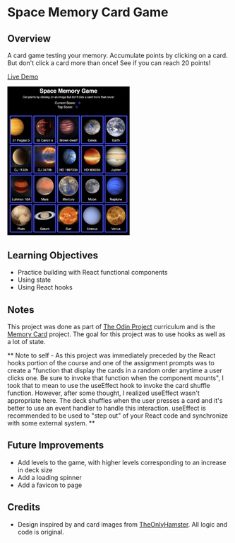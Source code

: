 # Space Memory Card Game

## Overview

A card game testing your memory. Accumulate points by clicking on a card. But don't click a card more than once! See if you can reach 20 points!

[Live Demo](https://dukdukg00se.github.io/memory-card/)

<img src="./src/assets/app-screenshot.png" width="55%">

## Learning Objectives

- Practice building with React functional components
- Using state
- Using React hooks

## Notes

This project was done as part of [The Odin Project](https://www.theodinproject.com/paths) curriculum and is the [Memory Card](https://www.theodinproject.com/lessons/node-path-javascript-memory-card) project. The goal for this project was to use hooks as well as a lot of state.

** Note to self - As this project was immediately preceded by the React hooks portion of the course and one of the assignment prompts was to create a "function that display the cards in a random order anytime a user clicks one. Be sure to invoke that function when the component mounts", I took that to mean to use the useEffect hook to invoke the card shuffle function. However, after some thought, I realized useEffect wasn't appropriate here. The deck shuffles when the user presses a card and it's better to use an event handler to handle this interaction. useEffect is recommended to be used to "step out" of your React code and synchronize with some external system. **

## Future Improvements

- Add levels to the game, with higher levels corresponding to an increase in deck size
- Add a loading spinner
- Add a favicon to page

## Credits

- Design inspired by and card images from [TheOnlyHamster](https://github.com/Theonlyhamstertoh/planet-cards). All logic and code is original.
